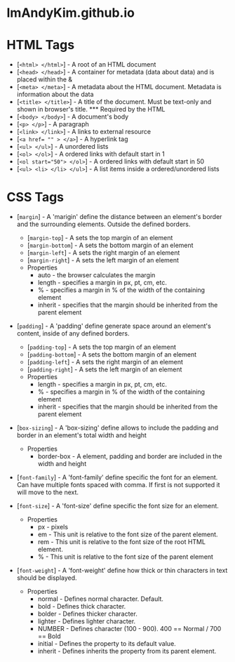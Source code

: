 # ImAndyKim.github.io

# HTML Tags

* [``` <html> </html> ```]  -  A root of an HTML document
* [``` <head> </head> ```]  -  A container for metadata (data about data) and is placed within the <html> & <body>
* [``` <meta> </meta> ```]  -  A metadata about the HTML document. Metadata is information about the data
* [``` <title> </title> ```]  -  A title of the document. Must be text-only and shown in browser's title. *** Required by the HTML
* [``` <body> </body> ```]  -  A document's body
* [``` <p> </p> ```]  -  A paragraph
* [``` <link> </link> ```]  -  A links to external resource
* [``` <a href= "" > </a> ```]  -  A hyperlink tag
* [``` <ul> </ul> ```]  -  A unordered lists
* [``` <ol> </ol> ```]  -  A ordered links with default start in 1
* [``` <ol start="50"> </ol> ```]  -  A ordered links with default start in 50
* [``` <ul> <li> </li> </ul> ```]  -  A list items inside a ordered/unordered lists

# CSS Tags
* [``` margin ```]  -  A 'marigin' define the distance between an element's border and the surrounding elements. Outside the defined borders.
  * [``` margin-top ```]  -  A sets the top margin of an element
  * [``` margin-bottom ```]  -  A sets the bottom margin of an element
  * [``` margin-left ```]  -  A sets the right margin of an element
  * [``` margin-right ```]  -  A sets the left margin of an element
  * Properties
    *   auto - the browser calculates the margin
    *   length - specifies a margin in px, pt, cm, etc.
    *   % - specifies a margin in % of the width of the containing element
    *   inherit - specifies that the margin should be inherited from the parent element
   
* [``` padding ```]  -  A 'padding' define generate space around an element's content, inside of any defined borders.
  * [``` padding-top ```]  -  A sets the top margin of an element
  * [``` padding-bottom ```]  -  A sets the bottom margin of an element
  * [``` padding-left ```]  -  A sets the right margin of an element
  * [``` padding-right ```]  -  A sets the left margin of an element
  * Properties
    *   length - specifies a margin in px, pt, cm, etc.
    *   % - specifies a margin in % of the width of the containing element
    *   inherit - specifies that the margin should be inherited from the parent element
   
* [``` box-sizing ```]  -  A 'box-sizing' define allows to include the padding and border in an element's total width and height
  * Properties
    *  border-box - A element, padding and border are included in the width and height
   
* [``` font-family ```]  -  A 'font-family' define specific the font for an element. Can have multiple fonts spaced with comma. If first is not supported it will move to the next.

* [``` font-size ```]  -  A 'font-size' define specific the font size for an element.
  * Properties
    *   px - pixels
    *   em - This unit is relative to the font size of the parent element.
    *   rem - This unit is relative to the font size of the root HTML element.
    *   % - This unit is relative to the font size of the parent element
   
* [``` font-weight ```]  -  A 'font-weight' define how thick or thin characters in text should be displayed.
  * Properties
    *   normal - Defines normal character. Default.
    *   bold - Defines thick character.
    *   bolder - Defines thicker character.
    *   lighter - Defines lighter character.
    *   NUMBER - Defines character (100 - 900). 400 == Normal / 700 == Bold
    *   initial - Defines the property to its default value.
    *   inherit - Defines inherits the property from its parent element.

